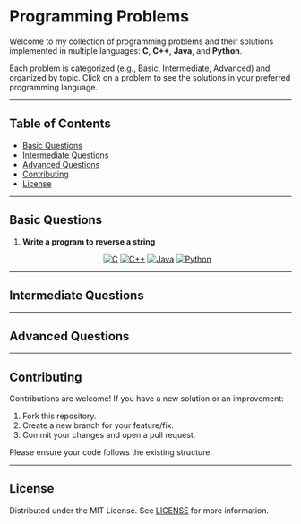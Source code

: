# Programming Problems 

Welcome to my collection of programming problems and their solutions implemented in multiple languages: **C**, **C++**, **Java**, and **Python**.

Each problem is categorized (e.g., Basic, Intermediate, Advanced) and organized by topic. Click on a problem to see the solutions in your preferred programming language.

---

## Table of Contents

- [Basic Questions](#basic-questions)
- [Intermediate Questions](#intermediate-questions)
- [Advanced Questions](#advanced-questions)
- [Contributing](#contributing)
- [License](#license)

---

## Basic Questions

1. **Write a program to reverse a string**

   <p align="center">
      <a href="./Basic/Write a program to reverse a string/Solution.c" target="_blank"><img src="https://img.shields.io/badge/C-View_Solution-blue" alt="C"></a>
      <a href="./Basic/Write a program to reverse a string/Solution.cpp" target="_blank"><img src="https://img.shields.io/badge/C++-View_Solution-blue" alt="C++"></a>
      <a href="./Basic/Write a program to reverse a string/Solution.java" target="_blank"><img src="https://img.shields.io/badge/Java-View_Solution-blue" alt="Java"></a>
      <a href="./Basic/Write a program to reverse a string/Solution.py" target="_blank"><img src="https://img.shields.io/badge/Python-View_Solution-blue" alt="Python"></a>
   </p>




---

## Intermediate Questions



---

## Advanced Questions




---

## Contributing

Contributions are welcome! If you have a new solution or an improvement:
1. Fork this repository.
2. Create a new branch for your feature/fix.
3. Commit your changes and open a pull request.

Please ensure your code follows the existing structure.

---

## License

Distributed under the MIT License. See [LICENSE](LICENSE) for more information.
